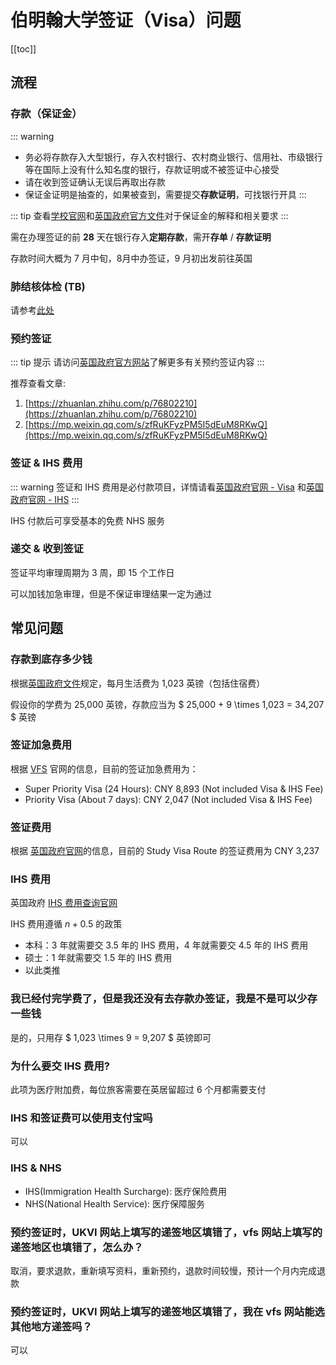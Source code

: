 # 伯明翰大学签证（Visa）问题

[[toc]]


## 流程

### 存款（保证金）

::: warning
- 务必将存款存入大型银行，存入农村银行、农村商业银行、信用社、市级银行等在国际上没有什么知名度的银行，存款证明或不被签证中心接受
- 请在收到签证确认无误后再取出存款
- 保证金证明是抽查的，如果被查到，需要提交**存款证明**，可找银行开具
:::

::: tip
查看[学校官网](https://www.birmingham.ac.uk/International/students/visas/moneystudent.aspx)和[英国政府官方文件](https://assets.publishing.service.gov.uk/government/uploads/system/uploads/attachment_data/file/976139/student-route-casework-guidance-v3.0-ext.pdf)对于保证金的解释和相关要求
:::

需在办理签证的前 **28** 天在银行存入**定期存款**，需开**存单** / **存款证明**

存款时间大概为 7 月中旬，8月中办签证，9 月初出发前往英国

### 肺结核体检 (TB)

请参考[此处](./TB/)

### 预约签证

::: tip 提示
请访问[英国政府官方网站](https://www.gov.uk/government/publications/apply-for-a-uk-visa-in-china)了解更多有关预约签证内容
:::

推荐查看文章:
1. [https://zhuanlan.zhihu.com/p/76802210](https://zhuanlan.zhihu.com/p/76802210)
2. [https://mp.weixin.qq.com/s/zfRuKFyzPM5I5dEuM8RKwQ](https://mp.weixin.qq.com/s/zfRuKFyzPM5I5dEuM8RKwQ)

### 签证 & IHS 费用

::: warning
签证和 IHS 费用是必付款项目，详情请看[英国政府官网 - Visa](https://www.gov.uk/apply-to-come-to-the-uk) 和[英国政府官网 - IHS](https://www.gov.uk/healthcare-immigration-application)
:::

IHS 付款后可享受基本的免费 NHS 服务

### 递交 & 收到签证

签证平均审理周期为 3 周，即 15 个工作日

可以加钱加急审理，但是不保证审理结果一定为通过


## 常见问题

### 存款到底存多少钱

根据[英国政府文件](https://assets.publishing.service.gov.uk/government/uploads/system/uploads/attachment_data/file/976139/student-route-casework-guidance-v3.0-ext.pdf)规定，每月生活费为 1,023 英镑（包括住宿费）

假设你的学费为 25,000 英镑，存款应当为 $ 25,000 + 9 \times 1,023 = 34,207 $ 英镑

### 签证加急费用

根据 [VFS](https://www.vfsglobal.co.uk/cn/en/premium-services) 官网的信息，目前的签证加急费用为：

- Super Priority Visa (24 Hours): CNY 8,893 (Not included Visa & IHS Fee)
- Priority Visa (About 7 days): CNY 2,047 (Not included Visa & IHS Fee)

### 签证费用

根据 [英国政府官网](https://visa-fees.homeoffice.gov.uk/y/china/cny/study/student/all)的信息，目前的 Study Visa Route 的签证费用为 CNY 3,237

### IHS 费用

英国政府 [IHS 费用查询官网](https://www.immigration-health-surcharge.service.gov.uk/checker/Type)

IHS 费用遵循 $n + 0.5$ 的政策

* 本科：3 年就需要交 3.5 年的 IHS 费用，4 年就需要交 4.5 年的 IHS 费用
* 硕士：1 年就需要交 1.5 年的 IHS 费用
* 以此类推

### 我已经付完学费了，但是我还没有去存款办签证，我是不是可以少存一些钱

是的，只用存 $ 1,023 \times 9 = 9,207 $ 英镑即可

### 为什么要交 IHS 费用?

此项为医疗附加费，每位旅客需要在英居留超过 6 个月都需要支付

### IHS 和签证费可以使用支付宝吗

可以

### IHS & NHS

- IHS(Immigration Health Surcharge): 医疗保险费用
- NHS(National Health Service): 医疗保障服务

### 预约签证时，UKVI 网站上填写的递签地区填错了，vfs 网站上填写的递签地区也填错了，怎么办？

取消，要求退款，重新填写资料，重新预约，退款时间较慢，预计一个月内完成退款

### 预约签证时，UKVI 网站上填写的递签地区填错了，我在 vfs 网站能选其他地方递签吗？

可以
